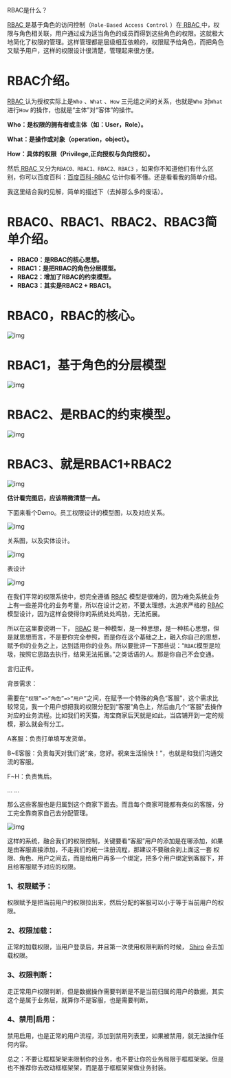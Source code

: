 RBAC是什么？

[RBAC ](http://www.sojson.com/tag_rbac.html)是基于角色的访问控制（`Role-Based Access Control` ）在[ RBAC ](http://www.sojson.com/tag_rbac.html)中，权限与角色相关联，用户通过成为适当角色的成员而得到这些角色的权限。这就极大地简化了权限的管理。这样管理都是层级相互依赖的，权限赋予给角色，而把角色又赋予用户，这样的权限设计很清楚，管理起来很方便。

# RBAC介绍。

[RBAC ](http://www.sojson.com/tag_rbac.html)认为授权实际上是`Who` 、`What` 、`How` 三元组之间的关系，也就是`Who` 对`What` 进行`How` 的操作，也就是“主体”对“客体”的操作。

**Who：是权限的拥有者或主体（如：User，Role）。**

**What：是操作或对象（operation，object）。**

**How：具体的权限（Privilege,正向授权与负向授权）。**

然后[ RBAC ](http://www.sojson.com/tag_rbac.html)又分为`RBAC0、RBAC1、RBAC2、RBAC3` ，如果你不知道他们有什么区别，你可以百度百科：[百度百科-RBAC](http://baike.baidu.com/link?url=Tg3nxejvD2QVLLkjKa_4XaQoOWSPAVpR1FgHAG_gANcamtN2cYIm1r1irNw9VZ816FBrMEvdoYqwzixqdHd5e_) 估计你看不懂。还是看看我的简单介绍。

我这里结合我的见解，简单的描述下（去掉那么多的废话）。

# RBAC0、RBAC1、RBAC2、RBAC3简单介绍。

- **RBAC0：是RBAC的核心思想。**
- **RBAC1：是把RBAC的角色分层模型。**
- **RBAC2：增加了RBAC的约束模型。**
- **RBAC3：其实是RBAC2 + RBAC1。**

 

# RBAC0，RBAC的核心。

![img](https://cdn.www.sojson.com/file/16-06-16-14-20-00/doc/4401651529)

# RBAC1，基于角色的分层模型

![img](https://cdn.www.sojson.com/file/16-06-16-14-21-23/doc/7029750528)

# RBAC2、是RBAC的约束模型。

![img](https://cdn.www.sojson.com/file/16-06-16-14-22-14/doc/8236905173)

# RBAC3、就是RBAC1+RBAC2

![img](https://cdn.www.sojson.com/file/16-06-16-14-23-00/doc/3299798382)

**估计看完图后，应该稍微清楚一点。**

下面来看个Demo。员工权限设计的模型图，以及对应关系。

![img](https://cdn.www.sojson.com/file/16-06-16-14-25-54/doc/5627410676)

关系图，以及实体设计。

![img](https://cdn.www.sojson.com/file/16-06-16-14-50-29/doc/2800632674)

表设计

![img](https://cdn.www.sojson.com/file/16-06-16-14-48-35/doc/5015616817)

在我们平常的权限系统中，想完全遵循 [RBAC](http://www.sojson.com/tag_rbac.html) 模型是很难的，因为难免系统业务上有一些差异化的业务考量，所以在设计之初，不要太理想，太追求严格的 [RBAC](http://www.sojson.com/tag_rbac.html) 模型设计，因为这样会使得你的系统处处鸡肋，无法拓展。

所以在这里要说明一下， [RBAC](http://www.sojson.com/tag_rbac.html) 是一种模型，是一种思想，是一种核心思想，但是就思想而言，不是要你完全参照，而是你在这个基础之上，融入你自己的思想，赋予你的业务之上，达到适用你的业务。所以要批评一下那些说：“`RBAC`模型是垃圾，按照它思路去执行，结果无法拓展。”之类话语的人。那是你自己不会变通。

言归正传。

背景需求：

需要在`“权限”=>“角色”=>“用户”`之间，在赋予一个特殊的角色“客服”，这个需求比较常见，我一个用户想把我的权限分配到“客服”角色上，然后由几个“客服”去操作对应的业务流程。比如我们的天猫，淘宝商家后天就是如此，当店铺开到一定的规模，那么就会有分工。

A客服：负责打单填写发货单。

B~E客服：负责每天对我们说“亲，您好。祝亲生活愉快！”，也就是和我们沟通交流的客服。

F~H：负责售后。

... ...

那么这些客服也是归属到这个商家下面去。而且每个商家可能都有类似的客服，分工完全靠商家自己去分配管理。

![img](https://cdn.www.sojson.com/file/doc/1454549883)

这样的系统，融合我们的权限控制，关键要看“客服”用户的添加是在哪添加，如果是由客服直接添加，不走我们的统一注册流程，那建议不要融合到上面这一套 权限、角色、用户之间去，而是给用户再多一个绑定，把多个用户绑定到客服下，并且给客服赋予对应的权限。

### 1、权限赋予：

权限赋予是把当前用户的权限拉出来，然后分配的客服可以小于等于当前用户的权限。

### 2、权限加载：

正常的加载权限，当用户登录后，并且第一次使用权限判断的时候， [Shiro](http://www.sojson.com/tag_shiro.html) 会去加载权限。

### 3、权限判断：

走正常用户权限判断，但是数据操作需要判断是不是当前归属的用户的数据，其实这个是属于业务层，就算你不是客服，也是需要判断。

### 4、禁用|启用：

禁用启用，也是正常的用户流程，添加到禁用列表里，如果被禁用，就无法操作任何内容。

 

总之：不要让框框架架来限制你的业务，也不要让你的业务局限于框框架架。但是也不推荐你去改动框框架架，而是基于框框架架做业务封装。